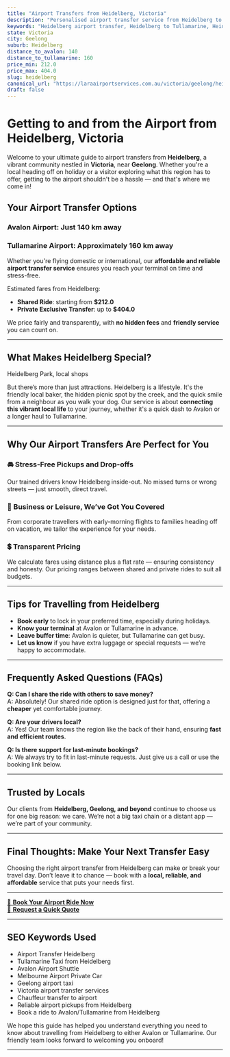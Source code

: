 ```yaml
---
title: "Airport Transfers from Heidelberg, Victoria"
description: "Personalised airport transfer service from Heidelberg to Avalon and Tullamarine airports. Enjoy a smooth, affordable ride with us!"
keywords: "Heidelberg airport transfer, Heidelberg to Tullamarine, Heidelberg to Avalon, airport taxi Heidelberg, private airport transfer Heidelberg, shared ride Heidelberg, Heidelberg transfers, airport shuttle Heidelberg, book Heidelberg airport taxi, affordable Heidelberg airport transfer, Heidelberg airport transfer service, airport transfer Geelong, airport transfer Melbourne, Melbourne airport taxi, airport transfers Victoria, Tullamarine airport shuttle, Avalon airport transfers, Melbourne private transfer, airport transport services Melbourne"
state: Victoria
city: Geelong
suburb: Heidelberg
distance_to_avalon: 140
distance_to_tullamarine: 160
price_min: 212.0
price_max: 404.0
slug: heidelberg
canonical_url: "https://laraairportservices.com.au/victoria/geelong/heidelberg/"
draft: false
---
```


# Getting to and from the Airport from Heidelberg, Victoria

Welcome to your ultimate guide to airport transfers from **Heidelberg**, a vibrant community nestled in **Victoria**, near **Geelong**. Whether you're a local heading off on holiday or a visitor exploring what this region has to offer, getting to the airport shouldn't be a hassle — and that's where we come in!

## Your Airport Transfer Options

### Avalon Airport: Just 140 km away  
### Tullamarine Airport: Approximately 160 km away

Whether you're flying domestic or international, our **affordable and reliable airport transfer service** ensures you reach your terminal on time and stress-free.

Estimated fares from Heidelberg:
- **Shared Ride**: starting from **$212.0**
- **Private Exclusive Transfer**: up to **$404.0**

We price fairly and transparently, with **no hidden fees** and **friendly service** you can count on.

---

## What Makes Heidelberg Special?

Heidelberg Park, local shops

But there’s more than just attractions. Heidelberg is a lifestyle. It's the friendly local baker, the hidden picnic spot by the creek, and the quick smile from a neighbour as you walk your dog. Our service is about **connecting this vibrant local life** to your journey, whether it's a quick dash to Avalon or a longer haul to Tullamarine.

---

## Why Our Airport Transfers Are Perfect for You

### 🚘 Stress-Free Pickups and Drop-offs
Our trained drivers know Heidelberg inside-out. No missed turns or wrong streets — just smooth, direct travel.

### 💼 Business or Leisure, We’ve Got You Covered
From corporate travellers with early-morning flights to families heading off on vacation, we tailor the experience for your needs.

### 💲 Transparent Pricing
We calculate fares using distance plus a flat rate — ensuring consistency and honesty. Our pricing ranges between shared and private rides to suit all budgets.

---

## Tips for Travelling from Heidelberg

- **Book early** to lock in your preferred time, especially during holidays.
- **Know your terminal** at Avalon or Tullamarine in advance.
- **Leave buffer time**: Avalon is quieter, but Tullamarine can get busy.
- **Let us know** if you have extra luggage or special requests — we’re happy to accommodate.

---

## Frequently Asked Questions (FAQs)

**Q: Can I share the ride with others to save money?**  
A: Absolutely! Our shared ride option is designed just for that, offering a **cheaper** yet comfortable journey.

**Q: Are your drivers local?**  
A: Yes! Our team knows the region like the back of their hand, ensuring **fast and efficient routes**.

**Q: Is there support for last-minute bookings?**  
A: We always try to fit in last-minute requests. Just give us a call or use the booking link below.

---

## Trusted by Locals

Our clients from **Heidelberg, Geelong, and beyond** continue to choose us for one big reason: we care. We’re not a big taxi chain or a distant app — we’re part of your community.

---

## Final Thoughts: Make Your Next Transfer Easy

Choosing the right airport transfer from Heidelberg can make or break your travel day. Don’t leave it to chance — book with a **local, reliable, and affordable** service that puts your needs first.

---

[📅 **Book Your Airport Ride Now**](https://laraairportservices.square.site/s/appointments)  
[📧 **Request a Quick Quote**](https://laraairportservices.square.site/contact-us)

---

## SEO Keywords Used
- Airport Transfer Heidelberg
- Tullamarine Taxi from Heidelberg
- Avalon Airport Shuttle
- Melbourne Airport Private Car
- Geelong airport taxi
- Victoria airport transfer services
- Chauffeur transfer to airport
- Reliable airport pickups from Heidelberg
- Book a ride to Avalon/Tullamarine from Heidelberg

We hope this guide has helped you understand everything you need to know about travelling from Heidelberg to either Avalon or Tullamarine. Our friendly team looks forward to welcoming you onboard!

---
